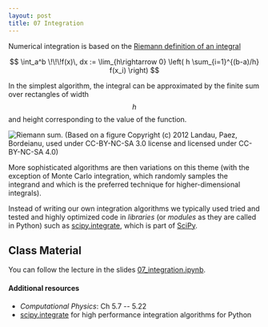 ```yaml
---
layout: post
title: 07 Integration
---
```


Numerical integration is based on the [Riemann definition of an integral](http://mathworld.wolfram.com/RiemannIntegral.html)

$$
\int_a^b \!\!\!f(x)\, dx :=
   \lim_{h\rightarrow 0} \left( h \sum_{i=1}^{(b-a)/h} f(x_i) \right)
$$

In the simplest algorithm, the integral can be approximated by the
finite sum over rectangles of width $$h$$ and height corresponding to
the value of the function.

![Riemann sum. (Based on a figure Copyright (c) 2012 Landau, Paez, Bordeianu, used under CC-BY-NC-SA 3.0 license and licensed under CC-BY-NC-SA 4.0)]({{site.baseurl}}/{{site.figs}}/CompPhys2012_Riemann.png)

More sophisticated algorithms are then variations on this theme (with
the exception of Monte Carlo integration, which randomly samples the
integrand and which is the preferred technique for higher-dimensional
integrals).

Instead of writing our own integration algorithms we typically used
tried and tested and highly optimized code in *libraries* (or
*modules* as they are called in Python) such as
[scipy.integrate](http://docs.scipy.org/doc/scipy/reference/integrate.html),
which is part of [SciPy](http://scipy.org).

## Class Material

You can follow the lecture in the slides
[07_integration.ipynb](http://nbviewer.jupyter.org/format/slides/github/ASU-CompMethodsPhysics-PHY494/PHY494-resources-2016/blob/master/07_integration/07_integration.ipynb#/).

#### Additional resources

* _Computational Physics_: Ch 5.7 -- 5.22
* [scipy.integrate](http://docs.scipy.org/doc/scipy/reference/integrate.html)
  for high performance integration algorithms for Python

